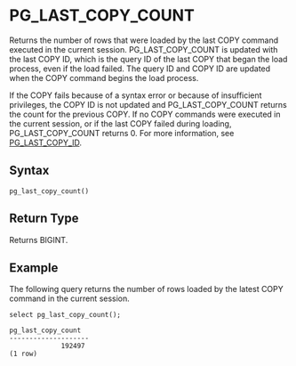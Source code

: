 # PG\_LAST\_COPY\_COUNT<a name="PG_LAST_COPY_COUNT"></a>

Returns the number of rows that were loaded by the last COPY command executed in the current session\. PG\_LAST\_COPY\_COUNT is updated with the last COPY ID, which is the query ID of the last COPY that began the load process, even if the load failed\. The query ID and COPY ID are updated when the COPY command begins the load process\. 

If the COPY fails because of a syntax error or because of insufficient privileges, the COPY ID is not updated and PG\_LAST\_COPY\_COUNT returns the count for the previous COPY\. If no COPY commands were executed in the current session, or if the last COPY failed during loading, PG\_LAST\_COPY\_COUNT returns 0\. For more information, see [PG\_LAST\_COPY\_ID](PG_LAST_COPY_ID.md)\. 

## Syntax<a name="PG_LAST_COPY_COUNT-synopsis"></a>

```
pg_last_copy_count()
```

## Return Type<a name="PG_LAST_COPY_COUNT-return-type"></a>

Returns BIGINT\.

## Example<a name="PG_LAST_COPY_COUNT-example"></a>

The following query returns the number of rows loaded by the latest COPY command in the current session\.

```
select pg_last_copy_count();

pg_last_copy_count
--------------------
             192497
(1 row)
```